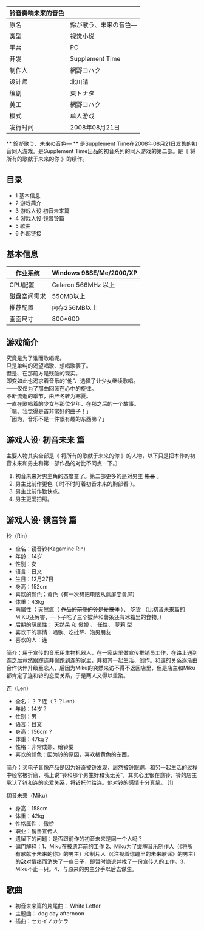 |  铃音奏响未来的音色  ||
|---|---|
|原名  |  鈴が歌う、未来の音色―   |
|类型  |  视觉小说   |
|平台  |  PC   |
|开发  |  Supplement Time   |
|制作人  |  網野コハク   |
|设计师  |  北川晴   |
|编剧  |  東トナタ   |
|美工  |  網野コハク   |
|模式  |  单人游戏   |
|发行时间  |  2008年08月21日   |
  
** 鈴が歌う、未来の音色―  ** 是Supplement Time在2008年08月21日发售的初音同人游戏。是Supplement
Time出品的初音系列的同人游戏的第二部。是《  将所有的歌献于未来的你  》的续作。

##  目录

  * 1  基本信息 
  * 2  游戏简介 
  * 3  游戏人设·初音未来篇 
  * 4  游戏人设·镜音铃篇 
  * 5  歌曲 
  * 6  外部链接 

##  基本信息

|  作业系统  |  Windows 98SE/Me/2000/XP   
---|---  
CPU配置  |  Celeron 566MHz 以上   
磁盘空间需求  |  550MB以上   
推荐配置  |  内存256MB以上   
画面尺寸  |  800*600   
  
##  游戏简介

究竟是为了谁而歌唱呢。  
只是单纯的渴望唱歌、想唱歌罢了。  
但是、在那前方是残酷的现实。  
即变如此也渴求着音乐的“他”、选择了让少女继续歌唱。  
——仅仅为了那曲回荡在心中的旋律。  
不断流逝的季节，由严冬转为寒夏。  
一直在歌唱着的少女与那位少年、在那之后的一个故事。  
「嗯、我觉得是首非常好的曲子！」  
「因为，音乐不是一件很有趣的东西嘛？」

##  游戏人设·  初音未来  篇

主要人物其实全部是《  将所有的歌献于未来的你  》的人物，以下只是把本作的初音未来和男主和第一部作品的对比不同点一下。）

  1. 初音未来对男主角的态度变了。第二部更多的是对男主 ~~施暴~~ 。 
  2. 男主比前作更色（  时不时盯着初音未来的胸部看  ）。 
  3. 男主比前作勤快点。 
  4. 男主更爱拍照。 

##  游戏人设·  镜音铃  篇

铃（Rin）

  * 全名：镜音铃(Kagamine Rin) 
  * 年龄：14岁 
  * 性别：女 
  * 语言：日文 
  * 生日：12月27日 
  * 身高：152cm 
  * 喜欢的颜色：黄色（有一次想把电脑从蓝屏变黄屏） 
  * 体重：43kg 
  * 萌属性  ：天然疯（ ~~作品的前期的铃是爱裸体~~ ）、  吃货  （比初音未来篇的MIKU还厉害，一下子吃了三个披萨和薯条还有冰箱里的食物。） 
  * 后期的萌属性：  天然呆  和  傲娇  、 任性、  萝莉  型 
  * 喜欢干的事情：唱歌、吃批萨、泡男朋友 
  * 喜欢的人：连 

简介：用于宣传的音乐用生物机器人，在一家店里做宣传推销员工作，在路上遇到连之后竟然跟踪连并偷跑到连的家里，并和其一起生活、创作。和连的关系逐渐由合作伙伴升级至恋人，后因为Miku的突然来访不得不返回店里，但是店主和Miku都肯定了连和铃的恋爱关系，于是两人又得以重聚。

连（Len）

  * 全名：？？连（？？Len） 
  * 年龄：14岁？ 
  * 性别：男 
  * 语言：日文 
  * 身高：156cm？ 
  * 体重：47kg？ 
  * 性格：非常成熟、给铃耍 
  * 喜欢的颜色：因为铃的原因，喜欢橘黄色的东西。 

简介：买电子音像产品是因为好奇被铃发现，居然被铃跟踪，和另一起生活的过程中经常被折磨，嘴上说“铃和那个男生好和我无关”，其实心里很在意铃，铃的店主承认了铃和连的恋爱关系，将铃托付给连。他对铃的感情十分真挚。
[1]

初音未来（Miku）

  * 身高：158cm 
  * 体重：42kg 
  * 性格属性：  傲娇 
  * 职业：销售宣传人 
  * 遗留下的问题：是否跟前作的初音未来是同一个人吗？ 
  * 偏门解释：1、Miku在被遗弃前的工作 2、Miku为了缓解音乐制作人（《将所有歌献于未来的你》的男主）和制片人（《注视着你瞳里的未来歌谣》的男主）的敌对情绪而消失了一些日子，即暂时隐退并找了一份宣传人的工作。3、Miku不止一只。4、与原来的男主分手以后去谋生。 

##  歌曲

  * 初音未来篇的片尾曲：  White Letter 
  * 主题曲：  dog day afternoon 
  * 插曲：セカイノカケラ 

  